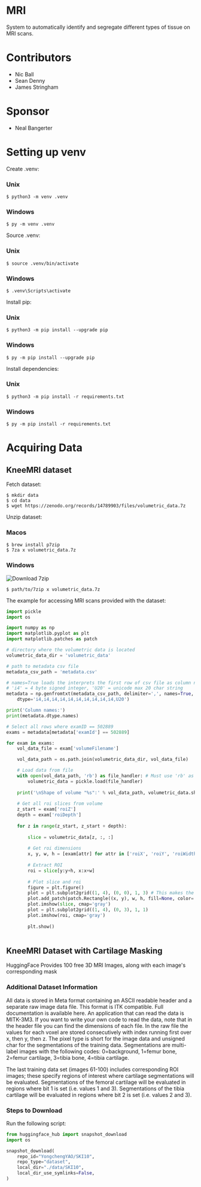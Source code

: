 # MRI
System to automatically identify and segregate different types of tissue on MRI scans.

# Contributors
- Nic Ball
- Sean Denny
- James Stringham

# Sponsor
- Neal Bangerter

# Setting up venv

Create .venv:

### Unix
```console
$ python3 -m venv .venv
```
### Windows
```console
$ py -m venv .venv
```

Source .venv:

### Unix
```console
$ source .venv/bin/activate
```
### Windows
```console
$ .venv\Scripts\activate
```

Install pip:

### Unix
```console
$ python3 -m pip install --upgrade pip
```
### Windows
```console
$ py -m pip install --upgrade pip
```

Install dependencies:

### Unix
```console
$ python3 -m pip install -r requirements.txt
```
### Windows
```console
$ py -m pip install -r requirements.txt
```

# Acquiring Data

## KneeMRI dataset

Fetch dataset:

```console
$ mkdir data
$ cd data
$ wget https://zenodo.org/records/14789903/files/volumetric_data.7z
```

Unzip dataset:

### Macos

```console
$ brew install p7zip
$ 7za x volumetric_data.7z
```

### Windows

![Download 7zip](https://github.com/ip7z/7zip/releases/tag/25.01)

```console
$ path/to/7zip x volumetric_data.7z
```

The example for accessing MRI scans provided with the dataset:

```py
import pickle
import os

import numpy as np
import matplotlib.pyplot as plt
import matplotlib.patches as patch

# directory where the volumetric data is located
volumetric_data_dir = 'volumetric_data'

# path to metadata csv file
metadata_csv_path = 'metadata.csv'

# names=True loads the interprets the first row of csv file as column names
# 'i4' = 4 byte signed integer, 'U20' = unicode max 20 char string
metadata = np.genfromtxt(metadata_csv_path, delimiter=',', names=True, 
    dtype='i4,i4,i4,i4,i4,i4,i4,i4,i4,i4,U20') 

print('Column names:')
print(metadata.dtype.names)

# Select all rows where examID == 502889
exams = metadata[metadata['examId'] == 502889]

for exam in exams:
    vol_data_file = exam['volumeFilename']

    vol_data_path = os.path.join(volumetric_data_dir, vol_data_file)

    # Load data from file
    with open(vol_data_path, 'rb') as file_handler: # Must use 'rb' as the data is binary
        volumetric_data = pickle.load(file_handler)
    
    print('\nShape of volume "%s":' % vol_data_path, volumetric_data.shape)
    
    # Get all roi slices from volume
    z_start = exam['roiZ']
    depth = exam['roiDepth']
    
    for z in range(z_start, z_start + depth):
    
        slice = volumetric_data[z, :, :]
        
        # Get roi dimensions
        x, y, w, h = [exam[attr] for attr in ['roiX', 'roiY', 'roiWidth', 'roiHeight']]
        
        # Extract ROI
        roi = slice[y:y+h, x:x+w]
        
        # Plot slice and roi
        figure = plt.figure()
        plot = plt.subplot2grid((1, 4), (0, 0), 1, 3) # This makes the slice plot larger than roi plot
        plot.add_patch(patch.Rectangle((x, y), w, h, fill=None, color='red'))
        plot.imshow(slice, cmap='gray')
        plot = plt.subplot2grid((1, 4), (0, 3), 1, 1)
        plot.imshow(roi, cmap='gray')
        
        plt.show()
        
```

## KneeMRI Dataset with Cartilage Masking
HuggingFace Provides 100 free 3D MRI Images, along with each image's corresponding mask

### Additional Dataset Information
All data is stored in Meta format containing an ASCII readable header and a separate raw image data file. This format is ITK compatible. Full documentation is available here. An application that can read the data is MITK-3M3. If you want to write your own code to read the data, note that in the header file you can find the dimensions of each file. In the raw file the values for each voxel are stored consecutively with index running first over x, then y, then z. The pixel type is short for the image data and unsigned char for the segmentations of the training data. Segmentations are multi-label images with the following codes: 0=background, 1=femur bone, 2=femur cartilage, 3=tibia bone, 4=tibia cartilage.

The last training data set (images 61-100) includes corresponding ROI images; these specify regions of interest where cartilage segmentations will be evaluated. Segmentations of the femoral cartilage will be evaluated in regions where bit 1 is set (i.e. values 1 and 3). Segmentations of the tibia cartilage will be evaluated in regions where bit 2 is set (i.e. values 2 and 3).

### Steps to Download
Run the following script:

```py
from huggingface_hub import snapshot_download
import os

snapshot_download(
    repo_id="YongchengYAO/SKI10",
    repo_type="dataset",
    local_dir="./data/SKI10",
    local_dir_use_symlinks=False,
)
```
